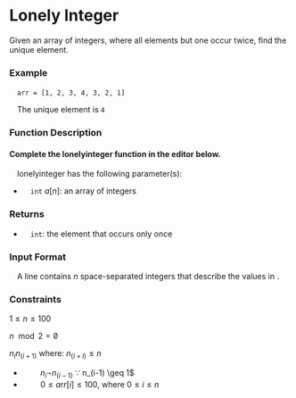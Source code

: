 # Lonely Integer

Given an array of integers, where all elements but one occur twice, find the unique element.

### Example
&emsp;`arr = [1, 2, 3, 4, 3, 2, 1]`

&emsp;The unique element is `4`

### Function Description

#### Complete the lonelyinteger function in the editor below.

&emsp;lonelyinteger has the following parameter(s):

- &emsp;`int` $a[n]$: an array of integers

### Returns
- &emsp;`int`: the element that occurs only once

### Input Format
&emsp;A line contains $n$ space-separated integers that describe the values in .

### Constraints

$1 \leq n \leq 100$

$n \mod 2 = \not  0$

$n_i  n_(i+1)$ where: $n_(i+l) \leq n$

- &emsp;&emsp; $n_i  \neg  n_(i-1)$ ∵ n_(i-1) \geq 1$
- &emsp;&emsp; $0 \leq arr[i] \leq 100$, where $0 \leq i \leq n$
